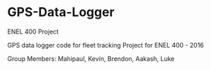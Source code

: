 # GPS-Data-Logger
ENEL 400 Project

GPS data logger code for fleet tracking
Project for ENEL 400 - 2016

Group Members: Mahipaul, Kevin, Brendon, Aakash, Luke
